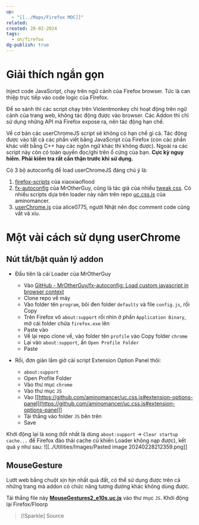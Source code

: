 ```yaml
---
up:
  - "[[../Maps/Firefox MOC]]"
related: 
created: 28-02-2024
tags:
  - on/firefox
dg-publish: true
---
```

# Giải thích ngắn gọn 
Inject code JavaScript, chạy trên ngữ cảnh của Firefox browser. Tức là can thiệp trực tiếp vào code logic của FIrefox.  

Để so sánh thì các script chạy trên Violentmonkey chỉ hoạt động trên ngữ cảnh của trang web, không tác động được vào browser. Các Addon thì chỉ sử dụng những API mà Firefox expose ra, nên tác động hạn chế.  

Về cơ bản các userChromeJS script sẽ không có hạn chế gì cả. Tác động được vào tất cả các phần viết bằng JavaScript của Firefox (còn các phần khác viết bằng C++ hay các ngôn ngữ khác thì không được). Ngoài ra các script này còn có toàn quyền đọc/ghi trên ổ cứng của bạn. **Cực kỳ nguy hiểm. Phải kiểm tra rất cẩn thận trước khi sử dụng.**  
  
Có 3 bộ autoconfig để load userChromeJS đáng chú ý là:
1. [firefox-scripts](https://github.com/xiaoxiaoflood/firefox-scripts) của xiaoxiaoflood  
2. [fx-autoconfig](https://github.com/MrOtherGuy/fx-autoconfig) của MrOtherGuy, cũng là tác giả của nhiều [tweak css](https://github.com/MrOtherGuy/firefox-csshacks). Có nhiều scripts dựa trên loader này nằm trên repo [uc.css.js](https://github.com/aminomancer/uc.css.js) của aminomancer.  
3. [userChrome.js](https://github.com/alice0775/userChrome.js) của alice0775, người Nhật nên đọc comment code cũng vất vả xíu.

# Một vài cách sử dụng userChrome
## Nút tắt/bật quản lý addon
- Đầu tiên là cái Loader của MrOtherGuy
	- Vào [GitHub - MrOtherGuy/fx-autoconfig: Load custom javascript in browser context](https://github.com/MrOtherGuy/fx-autoconfig)
	- Clone repo về máy
	- Vào folder tên `program`, bôi đen folder `defaults` và file `config.js`, rồi Copy
	- Trên Firefox vô `about:support` rồi nhìn ở phần `Application Binary`, mở cái folder chứa `firefox.exe` lên
	- Paste vào
	- Về lại repo clone về, vào folder tên `profile` vào Copy folder `chrome`
	- Lại vào `about:support`, ấn `Open Profile Folder`
	- Paste

-  Rồi, đơn giản lắm giờ cài script Extension Option Panel thôi:
	- `about:support`
	- Open Profile Folder
	- Vào thư mục `chrome`
	- Vào thư mục `JS`
	- Vào [[https://github.com/aminomancer/uc.css.js#extension-options-panel](https://github.com/aminomancer/uc.css.js#extension-options-panel]]
	- Tải thẳng vào folder `JS` bên trên
	- Save

Khởi động lại là xong (tốt nhất là dùng `about:support` -> `Clear startup cache...` để Firefox đào thải cache cũ khiến Loader không nạp được), kết quả y như sau: ![[../Utilities/Images/Pasted image 20240228212359.png]]

## MouseGesture
Lướt web bằng chuột xịn hịn nhất quả đất, có thể sử dụng được trên cả những trang mà addon có chức năng tương đương khác không dùng được.

Tải thẳng file này [**MouseGestures2_e10s.uc.js**](https://raw.githubusercontent.com/alice0775/userChrome.js/master/117/MouseGestures2_e10s.uc.js) vào thư mục `JS`. Khởi động lại Firefox/Floorp

>[!Sparkle] Source
>
>